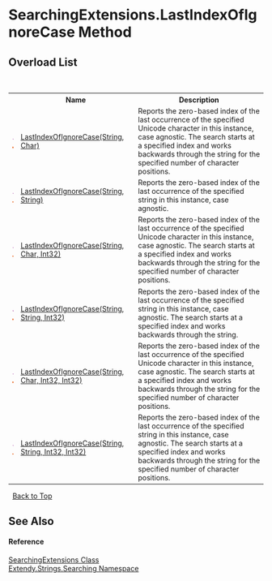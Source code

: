 # SearchingExtensions.LastIndexOfIgnoreCase Method 
 


## Overload List
&nbsp;<table><tr><th></th><th>Name</th><th>Description</th></tr><tr><td>![Public method](media/pubmethod.gif "Public method")![Static member](media/static.gif "Static member")</td><td><a href="M_Extendy_Strings_Searching_SearchingExtensions_LastIndexOfIgnoreCase">LastIndexOfIgnoreCase(String, Char)</a></td><td>
Reports the zero-based index of the last occurrence of the specified Unicode character in this instance, case agnostic. The search starts at a specified index and works backwards through the string for the specified number of character positions.</td></tr><tr><td>![Public method](media/pubmethod.gif "Public method")![Static member](media/static.gif "Static member")</td><td><a href="M_Extendy_Strings_Searching_SearchingExtensions_LastIndexOfIgnoreCase_3">LastIndexOfIgnoreCase(String, String)</a></td><td>
Reports the zero-based index of the last occurrence of the specified string in this instance, case agnostic.</td></tr><tr><td>![Public method](media/pubmethod.gif "Public method")![Static member](media/static.gif "Static member")</td><td><a href="M_Extendy_Strings_Searching_SearchingExtensions_LastIndexOfIgnoreCase_1">LastIndexOfIgnoreCase(String, Char, Int32)</a></td><td>
Reports the zero-based index of the last occurrence of the specified Unicode character in this instance, case agnostic. The search starts at a specified index and works backwards through the string for the specified number of character positions.</td></tr><tr><td>![Public method](media/pubmethod.gif "Public method")![Static member](media/static.gif "Static member")</td><td><a href="M_Extendy_Strings_Searching_SearchingExtensions_LastIndexOfIgnoreCase_4">LastIndexOfIgnoreCase(String, String, Int32)</a></td><td>
Reports the zero-based index of the last occurrence of the specified string in this instance, case agnostic. The search starts at a specified index and works backwards through the string.</td></tr><tr><td>![Public method](media/pubmethod.gif "Public method")![Static member](media/static.gif "Static member")</td><td><a href="M_Extendy_Strings_Searching_SearchingExtensions_LastIndexOfIgnoreCase_2">LastIndexOfIgnoreCase(String, Char, Int32, Int32)</a></td><td>
Reports the zero-based index of the last occurrence of the specified Unicode character in this instance, case agnostic. The search starts at a specified index and works backwards through the string for the specified number of character positions.</td></tr><tr><td>![Public method](media/pubmethod.gif "Public method")![Static member](media/static.gif "Static member")</td><td><a href="M_Extendy_Strings_Searching_SearchingExtensions_LastIndexOfIgnoreCase_5">LastIndexOfIgnoreCase(String, String, Int32, Int32)</a></td><td>
Reports the zero-based index of the last occurrence of the specified string in this instance, case agnostic. The search starts at a specified index and works backwards through the string for the specified number of character positions.</td></tr></table>&nbsp;
<a href="#searchingextensions.lastindexofignorecase-method">Back to Top</a>

## See Also


#### Reference
<a href="T_Extendy_Strings_Searching_SearchingExtensions">SearchingExtensions Class</a><br /><a href="N_Extendy_Strings_Searching">Extendy.Strings.Searching Namespace</a><br />